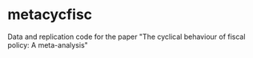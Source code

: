 # metacycfisc
Data and replication code for the paper "The cyclical behaviour of fiscal policy: A meta-analysis"
